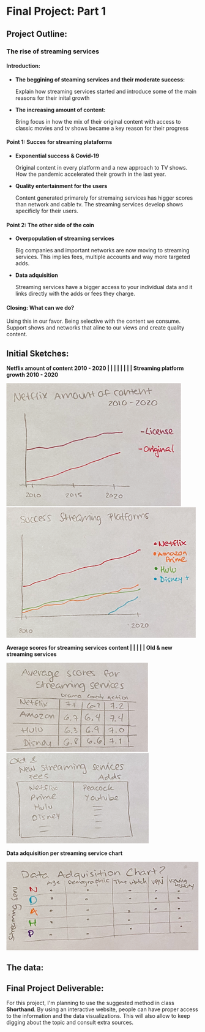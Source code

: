 
# Final Project: **Part 1**

## Project Outline:

### The rise of streaming services

#### Introduction:
 
 - **The beggining of steaming services and their moderate success:**
      
      Explain how streaming services started and introduce some of the main reasons for their inital growth
      
 - **The increasing amount of content:**
      
      Bring focus in how the mix of their original content with access to classic movies and tv shows became a key reason for their progress
        
#### Point 1: **Succes for streaming plataforms**
    
 - **Exponential success & Covid-19**
        
   Original content in every platform and a new approach to TV shows. How the pandemic accelerated their growth in the last year.
        
 - **Quality entertainment for the users**
        
   Content generated primarely for stremaing services has higger scores than network and cable tv. The streaming services develop shows specificly for their users.
        
#### Point 2: **The other side of the coin**
    
  - **Overpopulation of streaming services**

    Big companies and important networks are now moving to streaming services. This implies fees, multiple accounts and way more targeted adds.
    
 - **Data adquisition**

    Streaming services have a bigger access to your individual data and it links directly with the adds or fees they charge.
        
#### Closing: **What can we do?**
    
   Using this in our favor. Being selective with the content we consume.
   Support shows and networks that aline to our views and create quality content. 
        
## Initial Sketches:

   **Netflix amount of content 2010 - 2020        | | | | | | | |                       Streaming platform growth 2010 - 2020**
   
   ![Picture](P1_01.png)                      ![Picture](P1_02.png)
   
   **Average scores for streaming services content           | | | | |        Old & new streaming services**
   
   ![Picture](P1_03.png)                        ![Picture](P1_04.png)
   
  **Data adquisition per streaming service chart**
   
   ![Picture](P1_05.png)
 
## The data: 
   
## Final Project Deliverable:

For this project, I'm planning to use the suggested method in class **Shorthand**. By using an interactive website, people can have proper access to the information and the data visualizations. This will also allow to keep digging about the topic and consult extra sources. 

  

  
